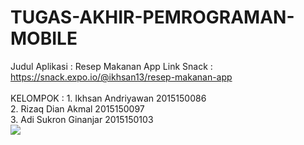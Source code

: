 # TUGAS-AKHIR-PEMROGRAMAN-MOBILE
Judul Aplikasi : Resep Makanan App
Link Snack : https://snack.expo.io/@ikhsan13/resep-makanan-app <br>
<br>KELOMPOK   : 1. Ikhsan Andriyawan 2015150086
<br>             2. Rizaq Dian Akmal 2015150097
<br>             3. Adi Sukron Ginanjar 2015150103
<br><image src="image.png"></image>


